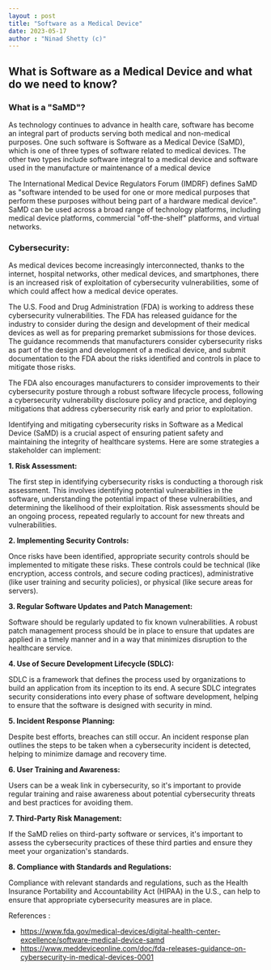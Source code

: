 ```yaml
---
layout : post
title: "Software as a Medical Device"
date: 2023-05-17
author : "Ninad Shetty (c)"
---
```

## What is Software as a Medical Device and what do we need to know?

### What is a "SaMD"?

As technology continues to advance in health care, software has become an integral part of products serving both medical and non-medical purposes. One such software is Software as a Medical Device (SaMD), which is one of three types of software related to medical devices. The other two types include software integral to a medical device and software used in the manufacture or maintenance of a medical device

The International Medical Device Regulators Forum (IMDRF) defines SaMD as "software intended to be used for one or more medical purposes that perform these purposes without being part of a hardware medical device". SaMD can be used across a broad range of technology platforms, including medical device platforms, commercial "off-the-shelf" platforms, and virtual networks.

### Cybersecurity:
As medical devices become increasingly interconnected, thanks to the internet, hospital networks, other medical devices, and smartphones, there is an increased risk of exploitation of cybersecurity vulnerabilities, some of which could affect how a medical device operates.

The U.S. Food and Drug Administration (FDA) is working to address these cybersecurity vulnerabilities. The FDA has released guidance for the industry to consider during the design and development of their medical devices as well as for preparing premarket submissions for those devices. The guidance recommends that manufacturers consider cybersecurity risks as part of the design and development of a medical device, and submit documentation to the FDA about the risks identified and controls in place to mitigate those risks.

The FDA also encourages manufacturers to consider improvements to their cybersecurity posture through a robust software lifecycle process, following a cybersecurity vulnerability disclosure policy and practice, and deploying mitigations that address cybersecurity risk early and prior to exploitation.

Identifying and mitigating cybersecurity risks in Software as a Medical Device (SaMD) is a crucial aspect of ensuring patient safety and maintaining the integrity of healthcare systems. Here are some strategies a stakeholder can implement:

**1. Risk Assessment:**

The first step in identifying cybersecurity risks is conducting a thorough risk assessment. This involves identifying potential vulnerabilities in the software, understanding the potential impact of these vulnerabilities, and determining the likelihood of their exploitation. Risk assessments should be an ongoing process, repeated regularly to account for new threats and vulnerabilities.

**2. Implementing Security Controls:**

Once risks have been identified, appropriate security controls should be implemented to mitigate these risks. These controls could be technical (like encryption, access controls, and secure coding practices), administrative (like user training and security policies), or physical (like secure areas for servers).

**3. Regular Software Updates and Patch Management:**

Software should be regularly updated to fix known vulnerabilities. A robust patch management process should be in place to ensure that updates are applied in a timely manner and in a way that minimizes disruption to the healthcare service.

**4. Use of Secure Development Lifecycle (SDLC):**

SDLC is a framework that defines the process used by organizations to build an application from its inception to its end. A secure SDLC integrates security considerations into every phase of software development, helping to ensure that the software is designed with security in mind.

**5. Incident Response Planning:**

Despite best efforts, breaches can still occur. An incident response plan outlines the steps to be taken when a cybersecurity incident is detected, helping to minimize damage and recovery time.

**6. User Training and Awareness:**

Users can be a weak link in cybersecurity, so it's important to provide regular training and raise awareness about potential cybersecurity threats and best practices for avoiding them.

**7. Third-Party Risk Management:**

If the SaMD relies on third-party software or services, it's important to assess the cybersecurity practices of these third parties and ensure they meet your organization's standards.

**8. Compliance with Standards and Regulations:**

Compliance with relevant standards and regulations, such as the Health Insurance Portability and Accountability Act (HIPAA) in the U.S., can help to ensure that appropriate cybersecurity measures are in place.

References : 
- https://www.fda.gov/medical-devices/digital-health-center-excellence/software-medical-device-samd
- https://www.meddeviceonline.com/doc/fda-releases-guidance-on-cybersecurity-in-medical-devices-0001
